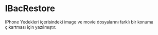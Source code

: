 # IBacRestore
IPhone Yedekleri içerisindeki image ve movie dosyalarını farklı bir konuma çıkartması için yazılmıştır.
